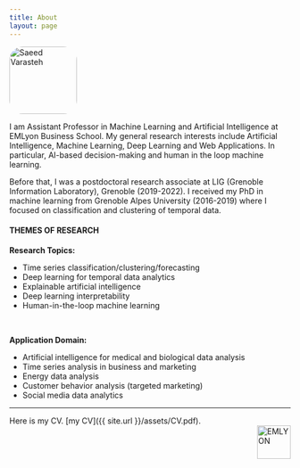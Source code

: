 ```yaml
---
title: About
layout: page
---
```


<img style="width:121px; border-radius: 20%;" alt="Saeed Varasteh" src="{{ site.url }}/assets/images/saeed.png">

<p>
I am Assistant Professor in Machine Learning and Artificial Intelligence at EMLyon Business School. My general research interests include Artificial Intelligence, Machine Learning, Deep Learning and Web Applications. In particular, AI-based decision-making and human in the loop machine learning.
</p>
<p>
Before that, I was a postdoctoral research associate at LIG (Grenoble Information Laboratory), Grenoble (2019-2022). I received my PhD in machine learning from Grenoble Alpes University (2016-2019) where I focused on classification and clustering of temporal data. 
</p>
<p>
<h4>THEMES OF RESEARCH</h4>

<b>Research Topics:</b>
<ul>
<li>Time series classification/clustering/forecasting</li>
<li>Deep learning for temporal data analytics</li>
<li>Explainable artificial intelligence</li>
<li>Deep learning interpretability</li>
<li>Human-in-the-loop machine learning</li>
</ul>
<br/>

<b>Application Domain:</b>
<ul>
<li>Artificial intelligence for medical and biological data analysis</li>
<li>Time series analysis in business and marketing</li>
<li>Energy data analysis</li>
<li>Customer behavior analysis (targeted marketing)</li>
<li>Social media data analytics</li>
</ul>
</p>
<hr/>
Here is my CV. [my CV]({{ site.url }}/assets/CV.pdf).


<div style="min-height:70px;margin-bottom:5px">
<a href="https://em-lyon.com/en">
<img style="width:60px; float: right;" alt="EMLYON" src="{{ site.url }}/assets/images/emlyon.png">
</a>
</div>